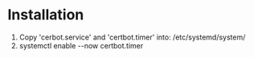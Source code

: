 # Installation

1. Copy 'cerbot.service' and 'certbot.timer' into: /etc/systemd/system/
2. systemctl enable --now certbot.timer

